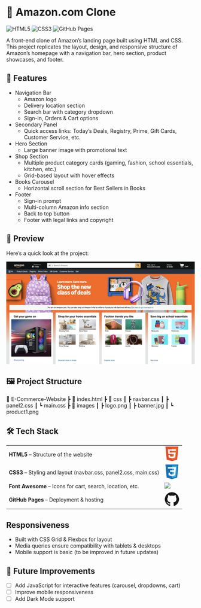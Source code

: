 
# 🛒 Amazon.com Clone

![HTML5](https://img.shields.io/badge/HTML5-orange?logo=html5) 
![CSS3](https://img.shields.io/badge/CSS3-blue?logo=css3) 
![GitHub Pages](https://img.shields.io/badge/Deployed-GitHub%20Pages-black?logo=github)


A front-end clone of Amazon’s landing page built using HTML and CSS.
This project replicates the layout, design, and responsive structure of Amazon’s homepage with a navigation bar, hero section, product showcases, and footer.


## 📌 Features

- Navigation Bar
  - Amazon logo
  - Delivery location section
  - Search bar with category dropdown
  - Sign-in, Orders & Cart options
- Secondary Panel
  - Quick access links: Today’s Deals, Registry, Prime, Gift Cards, Customer Service, etc.
- Hero Section
  - Large banner image with promotional text
- Shop Section
  - Multiple product category cards (gaming, fashion, school essentials, kitchen, etc.)
  - Grid-based layout with hover effects
- Books Carousel
  - Horizontal scroll section for Best Sellers in Books
- Footer
  - Sign-in prompt
  - Multi-column Amazon info section
  - Back to top button
  - Footer with legal links and copyright
 
## 🎥 Preview 

Here’s a quick look at the project:

![Amazon Clone Screenshot](Look1.jpg)


## 🖼️ Project Structure

📂 E-Commerce-Website
┣ 📜 index.html
┣ 📂 css
┃ ┣ navbar.css
┃ ┣ panel2.css
┃ ┗ main.css
┣ 📂 images
┃ ┣ logo.png
┃ ┣ banner.jpg
┃ ┗ product1.png


## 🛠️ Tech Stack

<table>
  <tr>
    <td><b>HTML5</b> – Structure of the website</td>
    <td><img src="https://raw.githubusercontent.com/devicons/devicon/master/icons/html5/html5-original.svg" width="40"/></td>
  </tr>
  <tr>
    <td><b>CSS3</b> – Styling and layout (navbar.css, panel2.css, main.css)</td>
    <td><img src="https://raw.githubusercontent.com/devicons/devicon/master/icons/css3/css3-original.svg" width="40"/></td>
  </tr>
  <tr>
    <td><b>Font Awesome</b> – Icons for cart, search, location, etc.</td>
    <td><img src="https://cdn.worldvectorlogo.com/logos/fontawesome-1.svg" width="40"/></td>
  </tr>
  <tr>
    <td><b>GitHub Pages</b> – Deployment & hosting</td>
    <td><img src="https://raw.githubusercontent.com/devicons/devicon/master/icons/github/github-original.svg" width="40"/></td>
  </tr>
</table>

##  Responsiveness

- Built with CSS Grid & Flexbox for layout  
- Media queries ensure compatibility with tablets & desktops  
- Mobile support is basic (to be improved in future updates)  


## 📌 Future Improvements

- [ ] Add JavaScript for interactive features (carousel, dropdowns, cart)
- [ ] Improve mobile responsiveness
- [ ] Add Dark Mode support
